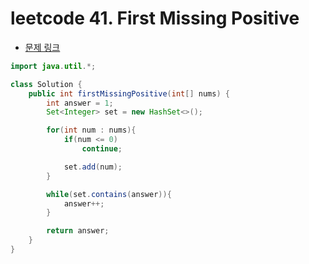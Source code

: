 # leetcode 41. First Missing Positive

- [문제 링크](https://leetcode.com/problems/first-missing-positive/)

```java
import java.util.*;

class Solution {
    public int firstMissingPositive(int[] nums) {
        int answer = 1;
        Set<Integer> set = new HashSet<>();

        for(int num : nums){
            if(num <= 0)
                continue;

            set.add(num);
        }

        while(set.contains(answer)){
            answer++;
        }

        return answer;
    }
}
```
